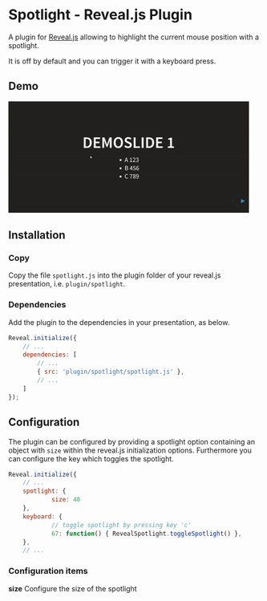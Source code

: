 # Spotlight - Reveal.js Plugin

A plugin for [Reveal.js](https://github.com/hakimel/reveal.js) allowing to highlight the current mouse position with a spotlight. 

It is off by default and you can trigger it with a keyboard press.

## Demo

![](img/demo.gif) 

## Installation

### Copy
Copy the file `spotlight.js` into the plugin folder of your reveal.js presentation, i.e. ```plugin/spotlight```.


### Dependencies
Add the plugin to the dependencies in your presentation, as below. 

```javascript
Reveal.initialize({
	// ...
	dependencies: [
		// ... 		
		{ src: 'plugin/spotlight/spotlight.js' },
		// ... 
	]
});
```

## Configuration
The plugin can be configured by providing a spotlight option containing an object with `size` within the reveal.js initialization options. Furthermore you can configure the key which toggles the spotlight.

```javascript
Reveal.initialize({
	// ...
	spotlight: {
		  	size: 40
	},
	keyboard: {
			// toggle spotlight by pressing key 'c'
		  	67: function() { RevealSpotlight.toggleSpotlight() },
	},
	// ...	
```

### Configuration items
**size**
Configure the size of the spotlight

